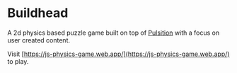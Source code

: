 # Buildhead
A 2d physics based puzzle game built on top of [Pulsition](https://github.com/halait/prep) with a focus on user created content.

Visit [https://js-physics-game.web.app/](https://js-physics-game.web.app/) to play.
